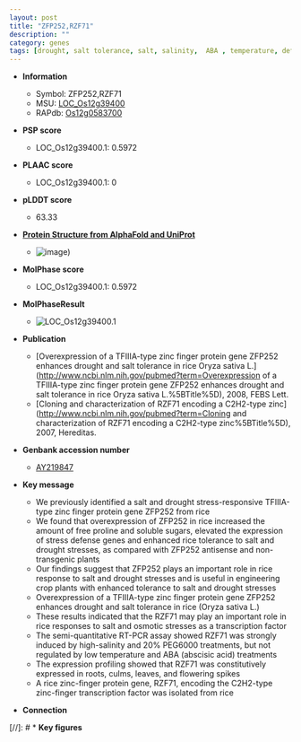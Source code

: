```yaml
---
layout: post
title: "ZFP252,RZF71"
description: ""
category: genes
tags: [drought, salt tolerance, salt, salinity,  ABA , temperature, defense, root, culm, transcription factor, flower]
---
```


* **Information**  
    + Symbol: ZFP252,RZF71  
    + MSU: [LOC_Os12g39400](http://rice.plantbiology.msu.edu/cgi-bin/ORF_infopage.cgi?orf=LOC_Os12g39400)  
    + RAPdb: [Os12g0583700](http://rapdb.dna.affrc.go.jp/viewer/gbrowse_details/irgsp1?name=Os12g0583700)  

* **PSP score**  
    + LOC_Os12g39400.1: 0.5972 

* **PLAAC score**  
    + LOC_Os12g39400.1: 0 

* **pLDDT score**
    + 63.33

* **[Protein Structure from AlphaFold and UniProt](https://www.uniprot.org/uniprotkb/Q2QN06/entry#structure)**
    + ![image](https://ricepsp.github.io/images/Q2/AF-Q2QN06-F1.png))

* **MolPhase score**
    + LOC_Os12g39400.1: 0.5972

* **MolPhaseResult**
    + ![LOC_Os12g39400.1](https://ricepsp.github.io/pictures/LOC_Os12g/LOC_Os12g39400.1.png)

* **Publication**  
    + [Overexpression of a TFIIIA-type zinc finger protein gene ZFP252 enhances drought and salt tolerance in rice Oryza sativa L.](http://www.ncbi.nlm.nih.gov/pubmed?term=Overexpression of a TFIIIA-type zinc finger protein gene ZFP252 enhances drought and salt tolerance in rice Oryza sativa L.%5BTitle%5D), 2008, FEBS Lett.
    + [Cloning and characterization of RZF71 encoding a C2H2-type zinc](http://www.ncbi.nlm.nih.gov/pubmed?term=Cloning and characterization of RZF71 encoding a C2H2-type zinc%5BTitle%5D), 2007, Hereditas.

* **Genbank accession number**  
    + [AY219847](http://www.ncbi.nlm.nih.gov/nuccore/AY219847)

* **Key message**  
    + We previously identified a salt and drought stress-responsive TFIIIA-type zinc finger protein gene ZFP252 from rice
    + We found that overexpression of ZFP252 in rice increased the amount of free proline and soluble sugars, elevated the expression of stress defense genes and enhanced rice tolerance to salt and drought stresses, as compared with ZFP252 antisense and non-transgenic plants
    + Our findings suggest that ZFP252 plays an important role in rice response to salt and drought stresses and is useful in engineering crop plants with enhanced tolerance to salt and drought stresses
    + Overexpression of a TFIIIA-type zinc finger protein gene ZFP252 enhances drought and salt tolerance in rice (Oryza sativa L.)
    + These results indicated that the RZF71 may play an important role in rice responses to salt and osmotic stresses as a transcription factor
    + The semi-quantitative RT-PCR assay showed RZF71 was strongly induced by high-salinity and 20% PEG6000 treatments, but not regulated by low temperature and ABA (abscisic acid) treatments
    + The expression profiling showed that RZF71 was constitutively expressed in roots, culms, leaves, and flowering spikes
    + A rice zinc-finger protein gene, RZF71, encoding the C2H2-type zinc-finger transcription factor was isolated from rice

* **Connection**  

[//]: # * **Key figures**  


